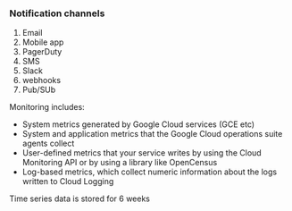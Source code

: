 

### Notification channels

1. Email
2. Mobile app
3. PagerDuty
4. SMS
5. Slack
6. webhooks
7. Pub/SUb



Monitoring includes:
* System metrics generated by Google Cloud services (GCE etc)
* System and application metrics that the Google Cloud operations suite agents collect
* User-defined metrics that your service writes by using the Cloud Monitoring API or by using a library like OpenCensus
* Log-based metrics, which collect numeric information about the logs written to Cloud Logging


Time series data is stored for 6 weeks



